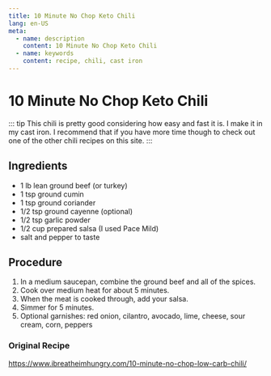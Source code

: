 ```yaml
---
title: 10 Minute No Chop Keto Chili
lang: en-US
meta:
  - name: description
    content: 10 Minute No Chop Keto Chili
  - name: keywords
    content: recipe, chili, cast iron
---
```


# 10 Minute No Chop Keto Chili

::: tip
This chili is pretty good considering how easy and fast it is. I make it in my cast iron. I recommend that if you have more time though to check out one of the other chili recipes on this site.
:::

## Ingredients
* 1 lb lean ground beef (or turkey)
* 1 tsp ground cumin
* 1 tsp ground coriander
* 1/2 tsp ground cayenne (optional)
* 1/2 tsp garlic powder
* 1/2 cup prepared salsa (I used Pace Mild)
* salt and pepper to taste

## Procedure
1. In a medium saucepan, combine the ground beef and all of the spices.
2. Cook over medium heat for about 5 minutes.
3. When the meat is cooked through, add your salsa.
4. Simmer for 5 minutes.
5. Optional garnishes: red onion, cilantro, avocado, lime, cheese, sour cream, corn, peppers

### Original Recipe
https://www.ibreatheimhungry.com/10-minute-no-chop-low-carb-chili/